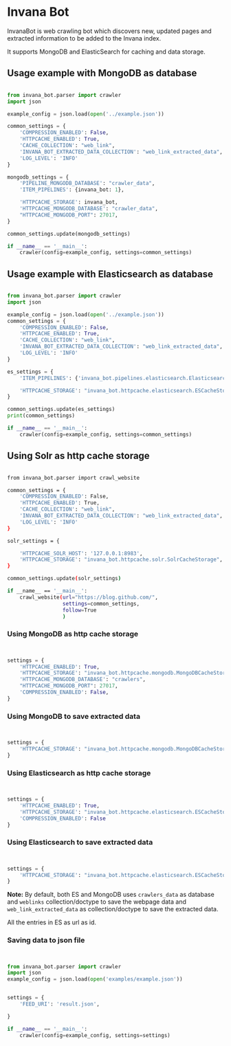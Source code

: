 # Invana Bot


InvanaBot is web crawling bot which discovers new, updated pages and 
extracted information to be added to the Invana index.

It supports MongoDB and ElasticSearch for caching and data storage.


## Usage example with MongoDB as database

```python

from invana_bot.parser import crawler
import json

example_config = json.load(open('../example.json'))

common_settings = {
    'COMPRESSION_ENABLED': False,
    'HTTPCACHE_ENABLED': True,
    'CACHE_COLLECTION': "web_link",
    'INVANA_BOT_EXTRACTED_DATA_COLLECTION': "web_link_extracted_data",
    'LOG_LEVEL': 'INFO'
}

mongodb_settings = {
    'PIPELINE_MONGODB_DATABASE': "crawler_data",
    'ITEM_PIPELINES': {invana_bot: 1},

    'HTTPCACHE_STORAGE': invana_bot,
    'HTTPCACHE_MONGODB_DATABASE': "crawler_data",
    "HTTPCACHE_MONGODB_PORT": 27017,
}

common_settings.update(mongodb_settings)

if __name__ == '__main__':
    crawler(config=example_config, settings=common_settings)

```

## Usage example with Elasticsearch as database

```python

from invana_bot.parser import crawler
import json

example_config = json.load(open('../example.json'))
common_settings = {
    'COMPRESSION_ENABLED': False,
    'HTTPCACHE_ENABLED': True,
    'CACHE_COLLECTION': "web_link",
    'INVANA_BOT_EXTRACTED_DATA_COLLECTION': "web_link_extracted_data",
    'LOG_LEVEL': 'INFO'
}

es_settings = {
    'ITEM_PIPELINES': {'invana_bot.pipelines.elasticsearch.ElasticsearchPipeline': 1},

    'HTTPCACHE_STORAGE': "invana_bot.httpcache.elasticsearch.ESCacheStorage",
}

common_settings.update(es_settings)
print(common_settings)

if __name__ == '__main__':
    crawler(config=example_config, settings=common_settings)

```


## Using Solr as http cache storage

```bash

from invana_bot.parser import crawl_website

common_settings = {
    'COMPRESSION_ENABLED': False,
    'HTTPCACHE_ENABLED': True,
    'CACHE_COLLECTION': "web_link",
    'INVANA_BOT_EXTRACTED_DATA_COLLECTION': "web_link_extracted_data",
    'LOG_LEVEL': 'INFO'
}

solr_settings = {

    'HTTPCACHE_SOLR_HOST': '127.0.0.1:8983',
    'HTTPCACHE_STORAGE': "invana_bot.httpcache.solr.SolrCacheStorage",
}

common_settings.update(solr_settings)

if __name__ == '__main__':
    crawl_website(url="https://blog.github.com/",
                  settings=common_settings,
                  follow=True
                  )

```


### Using MongoDB as http cache storage


```python


settings = {
    'HTTPCACHE_ENABLED': True,
    'HTTPCACHE_STORAGE': "invana_bot.httpcache.mongodb.MongoDBCacheStorage",
    'HTTPCACHE_MONGODB_DATABASE': "crawlers",
    "HTTPCACHE_MONGODB_PORT": 27017,
    'COMPRESSION_ENABLED': False,
}


```

### Using MongoDB to save extracted data

```python


settings = {
    'HTTPCACHE_STORAGE': "invana_bot.httpcache.mongodb.MongoDBCacheStorage",
}

```


### Using Elasticsearch as http cache storage

```python


settings = {
    'HTTPCACHE_ENABLED': True,
    'HTTPCACHE_STORAGE': "invana_bot.httpcache.elasticsearch.ESCacheStorage",
    'COMPRESSION_ENABLED': False
}

```

### Using Elasticsearch to save extracted data

```python


settings = {
    'HTTPCACHE_STORAGE': "invana_bot.httpcache.elasticsearch.ESCacheStorage"
}

```

**Note:** By default, both ES and MongoDB uses `crawlers_data` as database and `weblinks` collection/doctype
to save the webpage data and `web_link_extracted_data` as collection/doctype to save the extracted data.

All the entries in ES as url as id.


### Saving data to json file
```python


from invana_bot.parser import crawler
import json
example_config = json.load(open('examples/example.json'))


settings = {
    'FEED_URI': 'result.json',

}

if __name__ == '__main__':
    crawler(config=example_config, settings=settings)


```


